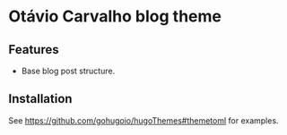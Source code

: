 # Otávio Carvalho blog theme 

## Features

* Base blog post structure.

## Installation

See https://github.com/gohugoio/hugoThemes#themetoml for examples.
